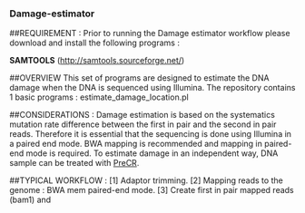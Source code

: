 ### Damage-estimator

##REQUIREMENT : 
Prior to running the Damage estimator workflow please download and install the following programs :

**SAMTOOLS** (http://samtools.sourceforge.net/)

##OVERVIEW
This set of programs are designed to estimate the DNA damage when the DNA is sequenced using Illumina. 
The repository contains 1 basic programs :
estimate_damage_location.pl
 
 
##CONSIDERATIONS :
 Damage estimation is based on the systematics mutation rate difference between the first in pair and the second in pair reads. Therefore it is essential that the sequencing is done using Illumina in a paired end mode. BWA mapping is recommended and mapping in paired-end mode is required. To estimate damage in an independent way, DNA sample can be treated with [PreCR][PreCR]. 
 
 [PreCR]: https://www.neb.com/products/m0309-precr-repair-mix 

##TYPICAL WORKFLOW :
[1] Adaptor trimming.
[2] Mapping reads to the genome : BWA mem paired-end mode.
[3] Create first in pair mapped reads (bam1) and 







